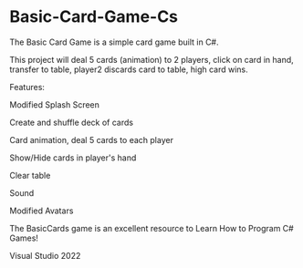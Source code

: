 # Basic-Card-Game-Cs
The Basic Card Game is a simple card game built in C#.

This project will deal 5 cards (animation) to 2 players, click on card in hand, transfer to table, player2 discards card to table, high card wins.

Features:

Modified Splash Screen 

Create and shuffle deck of cards

Card animation, deal 5 cards to each player

Show/Hide cards in player's hand

Clear table

Sound

Modified Avatars

The BasicCards game is an excellent resource to Learn How to Program C# Games!

Visual Studio 2022
